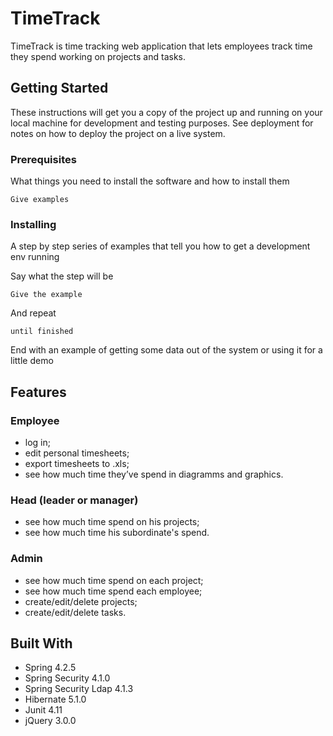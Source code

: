 # TimeTrack

TimeTrack is time tracking web application that lets employees track time they spend working on projects and tasks.


## Getting Started

These instructions will get you a copy of the project up and running on your local machine for development and testing purposes. See deployment for notes on how to deploy the project on a live system.

### Prerequisites

What things you need to install the software and how to install them

```
Give examples
```

### Installing

A step by step series of examples that tell you how to get a development env running

Say what the step will be

```
Give the example
```

And repeat

```
until finished
```

End with an example of getting some data out of the system or using it for a little demo

## Features
### Employee
- log in;
- edit personal timesheets;
- export timesheets to .xls;
- see how much time they’ve spend in diagramms and graphics.

### Head (leader or manager) 
- see how much time spend on his projects;
- see how much time his subordinate's spend.

### Admin
- see how much time spend on each project;
- see how much time spend each employee;
- create/edit/delete projects;
- create/edit/delete tasks.

## Built With
- Spring 4.2.5
- Spring Security 4.1.0
- Spring Security Ldap 4.1.3
- Hibernate 5.1.0
- Junit 4.11
- jQuery 3.0.0
